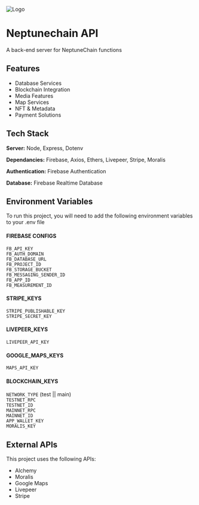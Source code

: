 
![Logo](https://i.ibb.co/pWgh9nm/full-logo.png)


# Neptunechain API

A back-end server for NeptuneChain functions




## Features

- Database Services
- Blockchain Integration
- Media Features
- Map Services
- NFT & Metadata
- Payment Solutions


## Tech Stack

**Server:** Node, Express, Dotenv

**Dependancies:** Firebase, Axios, Ethers, Livepeer, Stripe, Moralis

**Authentication:** Firebase Authentication

**Database:** Firebase Realtime Database



## Environment Variables

To run this project, you will need to add the following environment variables to your .env file

#### FIREBASE CONFIGS
`FB_API_KEY`\
`FB_AUTH_DOMAIN`\
`FB_DATABASE_URL`\
`FB_PROJECT_ID`\
`FB_STORAGE_BUCKET`\
`FB_MESSAGING_SENDER_ID`\
`FB_APP_ID`\
`FB_MEASUREMENT_ID`

#### STRIPE_KEYS
`STRIPE_PUBLISHABLE_KEY`\
`STRIPE_SECRET_KEY`

#### LIVEPEER_KEYS
`LIVEPEER_API_KEY`

#### GOOGLE_MAPS_KEYS
`MAPS_API_KEY `

#### BLOCKCHAIN_KEYS
`NETWORK_TYPE` (test || main)\
`TESTNET_RPC`\
`TESTNET_ID`\
`MAINNET_RPC`\
`MAINNET_ID`\
`APP_WALLET_KEY`\
`MORALIS_KEY`



## External APIs

This project uses the following APIs:

- Alchemy
- Moralis
- Google Maps
- Livepeer
- Stripe

